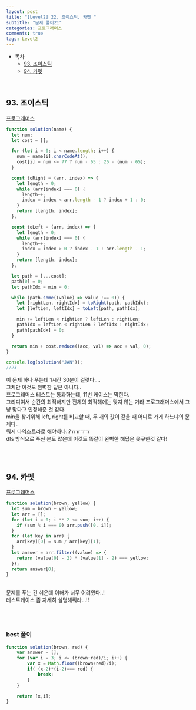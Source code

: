 ```yaml
---
layout: post
title: "[Level2] 22. 조이스틱, 카펫 "
subtitle: "문제 풀이21"
categories: 프로그래머스
comments: true
tags: Level2
---
```


- 목차
  - [93. 조이스틱](#)
  - [94. 카펫](#)

<br>

## 93. 조이스틱

[프로그래머스](https://programmers.co.kr/learn/courses/30/lessons/42860) <br>


```js
function solution(name) {
  let num;
  let cost = [];

  for (let i = 0; i < name.length; i++) {
    num = name[i].charCodeAt();
    cost[i] = num <= 77 ? num - 65 : 26 - (num - 65);
  }

  const toRight = (arr, index) => {
    let length = 0;
    while (arr[index] === 0) {
      length++;
      index = index < arr.length - 1 ? index + 1 : 0;
    }
    return [length, index];
  };

  const toLeft = (arr, index) => {
    let length = 0;
    while (arr[index] === 0) {
      length++;
      index = index > 0 ? index - 1 : arr.length - 1;
    }
    return [length, index];
  };

  let path = [...cost];
  path[0] = 0;
  let pathIdx = min = 0;

  while (path.some((value) => value !== 0)) {
    let [rightLen, rightIdx] = toRight(path, pathIdx);
    let [leftLen, leftIdx] = toLeft(path, pathIdx);

    min += leftLen < rightLen ? leftLen : rightLen;
    pathIdx = leftLen < rightLen ? leftIdx : rightIdx;
    path[pathIdx] = 0;
  }

  return min + cost.reduce((acc, val) => acc + val, 0);
}

console.log(solution("JAN"));
//23

```

이 문제 하나 푸는데 1시간 30분이 걸렷다....<br>
그치만 이것도 완벽한 답은 아니다..<br>
프로그래머스 테스트는 통과하는데, 11번 케이스는 막힌다.<br>
그리디여서 순간의 최적해지만 전체의 최적해에는 맞지 않는 거라 프로그래머스에서 그냥 맞다고 인정해준 것 같다.<br>
min을 찾기위해 left, right를 비교할 때, 두 개의 값이 같을 때 어디로 가게 하느냐의 문제다..<br>
뭐지 다익스트라로 해야하나..?ㅠㅠㅠㅠ<br>
dfs 방식으로 푸신 분도 많은데 이것도 똑같이 완벽한 해답은 못구한것 같다!<br>


<br><br>


## 94. 카펫

[프로그래머스](https://programmers.co.kr/learn/courses/30/lessons/42842) <br>


```js
function solution(brown, yellow) {
  let sum = brown + yellow;
  let arr = [];
  for (let i = 0; i ** 2 <= sum; i++) {
    if (sum % i === 0) arr.push([0, i]);
  }
  for (let key in arr) {
    arr[key][0] = sum / arr[key][1];
  }
  let answer = arr.filter((value) => {
    return (value[0] - 2) * (value[1] - 2) === yellow;
  });
  return answer[0];
}
```
<br>
문제를 푸는 건 쉬운데 이해가 너무 어려웠다..!<br>
테스트케이스 좀 자세히 설명해줘라...!!<br>

<br><br>

### best 풀이

```js
function solution(brown, red) {
    var answer = [];
    for (var i = 3; i <= (brown+red)/i; i++) {
        var x = Math.floor((brown+red)/i);
        if( (x-2)*(i-2)=== red) {
            break;
        }
    }

    return [x,i];
}

```


